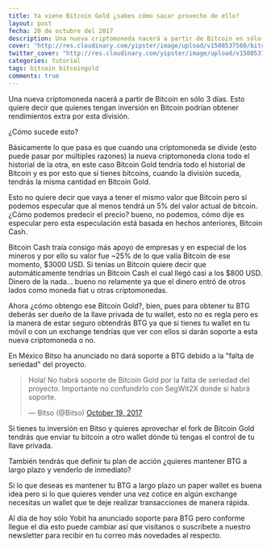 ```yaml
---
title: Ya viene Bitcoin Gold ¿sabes cómo sacar provecho de ello?
layout: post
fecha: 20 de octubre del 2017
description: Una nueva criptomoneda nacerá a partir de Bitcoin en sólo 3 días. Esto quiere decir que quienes tengan inversión en Bitcoin podrían obtener rendimientos extra por esta división.
cover: "http://res.cloudinary.com/yipster/image/upload/v1508537560/bitcoin-gold_d6pjkw.jpg"
twitter_cover: "http://res.cloudinary.com/yipster/image/upload/v1508537560/bitcoin-gold_d6pjkw.jpg"
categories: tutorial 
tags: bitcoin bitcoingold
comments: true
---
```


Una nueva criptomoneda nacerá a partir de Bitcoin en sólo 3 días. Esto quiere decir que quienes tengan inversión en Bitcoin podrían obtener rendimientos extra por esta división. 

¿Cómo sucede esto?

Básicamente lo que pasa es que cuando una criptomoneda se divide (esto puede pasar por múltiples razones) la nueva criptomoneda clona todo el historial de la otra, en este caso Bitcoin Gold tendría todo el historial de Bitcoin y es por esto que si tienes bitcoins, cuando la división suceda, tendrás la misma cantidad en Bitcoin Gold.

Esto no quiere decir que vaya a tener el mismo valor que Bitcoin pero sí podemos especular que al menos tendrá un 5% del valor actual de bitcoin. ¿Cómo podemos predecir el precio? bueno, no podemos, cómo dije es especular pero esta especulación está basada en hechos anteriores, Bitcoin Cash.

Bitcoin Cash traía consigo más apoyo de empresas y en especial de los mineros y por ello su valor fue ~25% de lo que valía Bitcoin de ese momento, $3000 USD. Si tenías un Bitcoin quiere decir que automáticamente tendrías un Bitcoin Cash el cual llegó casi a los $800 USD. Dinero de la nada... bueno no relamente ya que el dinero entró de otros lados como moneda fiat u otras criptomonedas.

Ahora ¿cómo obtengo ese Bitcoin Gold?, bien, pues para obtener tu BTG deberás ser dueño de la llave privada de tu wallet, esto no es regla pero es la manera de estar seguro obtendrás BTG ya que si tienes tu wallet en tu móvil o con un exchange tendrías que ver con ellos si darán soporte a esta nueva criptomoneda o no.

En México Bitso ha anunciado no dará soporte a BTG debido a la "falta de seriedad" del proyecto.

<blockquote class="twitter-tweet" data-lang="en"><p lang="es" dir="ltr">Hola! No habrá soporte de Bitcoin Gold por la falta de seriedad del proyecto. Importante no confundirlo con SegWit2X donde si habrá soporte.</p>&mdash; Bitso (@Bitso) <a href="https://twitter.com/Bitso/status/920842167492534272?ref_src=twsrc%5Etfw">October 19, 2017</a></blockquote>
<script async src="//platform.twitter.com/widgets.js" charset="utf-8"></script>

Si tienes tu inversión en Bitso y quieres aprovechar el fork de Bitcoin Gold tendrás que enviar tu bitcoin a otro wallet dónde tú tengas el control de tu llave privada. 

También tendrás que definir tu plan de acción ¿quieres mantener BTG a largo plazo y venderlo de inmediato? 

Si lo que deseas es mantener tu BTG a largo plazo un paper wallet es buena idea pero si lo que quieres vender una vez cotice en algún exchange necesitas un wallet que te deje realizar transacciones de manera rápida.

Al día de hoy sólo Yobit ha anunciado soporte para BTG pero conforme llegue el día esto puede cambiar así que visítanos o suscríbete a nuestro newsletter para recibir en tu correo más novedades al respecto.
